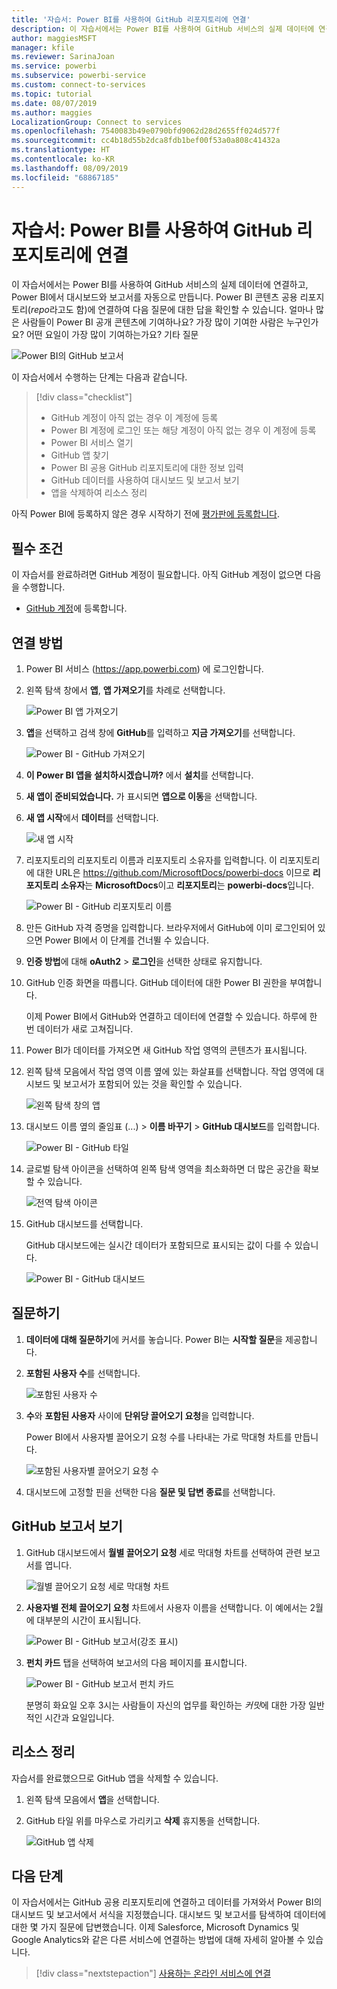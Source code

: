 ```yaml
---
title: '자습서: Power BI를 사용하여 GitHub 리포지토리에 연결'
description: 이 자습서에서는 Power BI를 사용하여 GitHub 서비스의 실제 데이터에 연결하고, Power BI에서 대시보드와 보고서를 자동으로 만듭니다.
author: maggiesMSFT
manager: kfile
ms.reviewer: SarinaJoan
ms.service: powerbi
ms.subservice: powerbi-service
ms.custom: connect-to-services
ms.topic: tutorial
ms.date: 08/07/2019
ms.author: maggies
LocalizationGroup: Connect to services
ms.openlocfilehash: 7540083b49e0790bfd9062d28d2655ff024d577f
ms.sourcegitcommit: cc4b18d55b2dca8fdb1bef00f53a0a808c41432a
ms.translationtype: HT
ms.contentlocale: ko-KR
ms.lasthandoff: 08/09/2019
ms.locfileid: "68867185"
---
```

# <a name="tutorial-connect-to-a-github-repo-with-power-bi"></a>자습서: Power BI를 사용하여 GitHub 리포지토리에 연결
이 자습서에서는 Power BI를 사용하여 GitHub 서비스의 실제 데이터에 연결하고, Power BI에서 대시보드와 보고서를 자동으로 만듭니다. Power BI 콘텐츠 공용 리포지토리(*repo*라고도 함)에 연결하여 다음 질문에 대한 답을 확인할 수 있습니다. 얼마나 많은 사람들이 Power BI 공개 콘텐츠에 기여하나요? 가장 많이 기여한 사람은 누구인가요? 어떤 요일이 가장 많이 기여하는가요? 기타 질문 

![Power BI의 GitHub 보고서](media/service-tutorial-connect-to-github/power-bi-github-app-tutorial-punch-card.png)

이 자습서에서 수행하는 단계는 다음과 같습니다.

> [!div class="checklist"]
> * GitHub 계정이 아직 없는 경우 이 계정에 등록 
> * Power BI 계정에 로그인 또는 해당 계정이 아직 없는 경우 이 계정에 등록
> * Power BI 서비스 열기
> * GitHub 앱 찾기
> * Power BI 공용 GitHub 리포지토리에 대한 정보 입력
> * GitHub 데이터를 사용하여 대시보드 및 보고서 보기
> * 앱을 삭제하여 리소스 정리

아직 Power BI에 등록하지 않은 경우 시작하기 전에 [평가판에 등록합니다](https://app.powerbi.com/signupredirect?pbi_source=web).

## <a name="prerequisites"></a>필수 조건

이 자습서를 완료하려면 GitHub 계정이 필요합니다. 아직 GitHub 계정이 없으면 다음을 수행합니다. 

- [GitHub 계정](https://docs.microsoft.com/contribute/get-started-setup-github)에 등록합니다.


## <a name="how-to-connect"></a>연결 방법
1. Power BI 서비스 (https://app.powerbi.com) 에 로그인합니다. 
2. 왼쪽 탐색 창에서 **앱**, **앱 가져오기**를 차례로 선택합니다.
   
   ![Power BI 앱 가져오기](media/service-tutorial-connect-to-github/power-bi-github-app-tutorial.png) 

3. **앱**을 선택하고 검색 창에 **GitHub**를 입력하고 **지금 가져오기**를 선택합니다.
   
   ![Power BI - GitHub 가져오기](media/service-tutorial-connect-to-github/power-bi-github-app-tutorial-app-source.png) 

4. **이 Power BI 앱을 설치하시겠습니까?** 에서 **설치**를 선택합니다.
5. **새 앱이 준비되었습니다.** 가 표시되면 **앱으로 이동**을 선택합니다.
6. **새 앱 시작**에서 **데이터**를 선택합니다.

    ![새 앱 시작](media/service-tutorial-connect-to-github/power-bi-new-app-connect-get-started.png)

7. 리포지토리의 리포지토리 이름과 리포지토리 소유자를 입력합니다. 이 리포지토리에 대한 URL은 https://github.com/MicrosoftDocs/powerbi-docs 이므로 **리포지토리 소유자**는 **MicrosoftDocs**이고 **리포지토리**는 **powerbi-docs**입니다. 
   
    ![Power BI - GitHub 리포지토리 이름](media/service-tutorial-connect-to-github/power-bi-github-app-tutorial-connect.png)

5. 만든 GitHub 자격 증명을 입력합니다. 브라우저에서 GitHub에 이미 로그인되어 있으면 Power BI에서 이 단계를 건너뛸 수 있습니다. 

6. **인증 방법**에 대해 **oAuth2** \> **로그인**을 선택한 상태로 유지합니다.

7. GitHub 인증 화면을 따릅니다. GitHub 데이터에 대한 Power BI 권한을 부여합니다.
   
   이제 Power BI에서 GitHub와 연결하고 데이터에 연결할 수 있습니다.  하루에 한 번 데이터가 새로 고쳐집니다.

8. Power BI가 데이터를 가져오면 새 GitHub 작업 영역의 콘텐츠가 표시됩니다. 
9. 왼쪽 탐색 모음에서 작업 영역 이름 옆에 있는 화살표를 선택합니다. 작업 영역에 대시보드 및 보고서가 포함되어 있는 것을 확인할 수 있습니다. 

    ![왼쪽 탐색 창의 앱](media/service-tutorial-connect-to-github/power-bi-github-app-tutorial-left-nav-expanded.png)

10. 대시보드 이름 옆의 줄임표 (...) > **이름 바꾸기** > **GitHub 대시보드**를 입력합니다.
 
    ![Power BI - GitHub 타일](media/service-tutorial-connect-to-github/power-bi-github-app-tutorial-left-nav.png) 

8. 글로벌 탐색 아이콘을 선택하여 왼쪽 탐색 영역을 최소화하면 더 많은 공간을 확보할 수 있습니다.

    ![전역 탐색 아이콘](media/service-tutorial-connect-to-github/power-bi-global-navigation-icon.png)

10. GitHub 대시보드를 선택합니다.
    
    GitHub 대시보드에는 실시간 데이터가 포함되므로 표시되는 값이 다를 수 있습니다.

    ![Power BI - GitHub 대시보드](media/service-tutorial-connect-to-github/power-bi-github-app-tutorial-new-dashboard.png)

    

## <a name="ask-a-question"></a>질문하기

1. **데이터에 대해 질문하기**에 커서를 놓습니다. Power BI는 **시작할 질문**을 제공합니다. 

1. **포함된 사용자 수**를 선택합니다.
 
    ![포함된 사용자 수](media/service-tutorial-connect-to-github/power-bi-github-app-tutorial-qna-how-many-users.png)

13. **수**와 **포함된 사용자** 사이에 **단위당 끌어오기 요청**을 입력합니다. 

     Power BI에서 사용자별 끌어오기 요청 수를 나타내는 가로 막대형 차트를 만듭니다.

    ![포함된 사용자별 끌어오기 요청 수](media/service-tutorial-connect-to-github/power-bi-github-app-tutorial-qna-how-many-prs.png)


13. 대시보드에 고정할 핀을 선택한 다음 **질문 및 답변 종료**를 선택합니다.

## <a name="view-the-github-report"></a>GitHub 보고서 보기 

1. GitHub 대시보드에서 **월별 끌어오기 요청** 세로 막대형 차트를 선택하여 관련 보고서를 엽니다.

    ![월별 끌어오기 요청 세로 막대형 차트](media/service-tutorial-connect-to-github/power-bi-github-app-tutorial-column-chart.png)

2. **사용자별 전체 끌어오기 요청** 차트에서 사용자 이름을 선택합니다. 이 예에서는 2월에 대부분의 시간이 표시됩니다.

    ![Power BI - GitHub 보고서(강조 표시)](media/service-tutorial-connect-to-github/power-bi-github-app-tutorial-cross-filter-total-prs.png)

3. **펀치 카드** 탭을 선택하여 보고서의 다음 페이지를 표시합니다. 
 
    ![Power BI - GitHub 보고서 펀치 카드](media/service-tutorial-connect-to-github/power-bi-github-app-tutorial-tues-3pm.png)

    분명히 화요일 오후 3시는 사람들이 자신의 업무를 확인하는 *커밋*에 대한 가장 일반적인 시간과 요일입니다.

## <a name="clean-up-resources"></a>리소스 정리

자습서를 완료했으므로 GitHub 앱을 삭제할 수 있습니다. 

1. 왼쪽 탐색 모음에서 **앱**을 선택합니다.
2. GitHub 타일 위를 마우스로 가리키고 **삭제** 휴지통을 선택합니다.

    ![GitHub 앱 삭제](media/service-tutorial-connect-to-github/power-bi-github-app-tutorial-delete.png)

## <a name="next-steps"></a>다음 단계

이 자습서에서는 GitHub 공용 리포지토리에 연결하고 데이터를 가져와서 Power BI의 대시보드 및 보고서에서 서식을 지정했습니다. 대시보드 및 보고서를 탐색하여 데이터에 대한 몇 가지 질문에 답변했습니다. 이제 Salesforce, Microsoft Dynamics 및 Google Analytics와 같은 다른 서비스에 연결하는 방법에 대해 자세히 알아볼 수 있습니다. 
 
> [!div class="nextstepaction"]
> [사용하는 온라인 서비스에 연결](service-connect-to-services.md)


